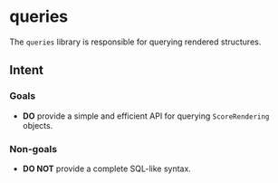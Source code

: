 # queries

The `queries` library is responsible for querying rendered structures.

## Intent

### Goals

- **DO** provide a simple and efficient API for querying `ScoreRendering` objects.

### Non-goals

- **DO NOT** provide a complete SQL-like syntax.
